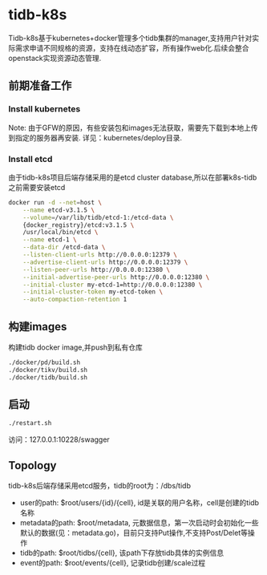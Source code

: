 # tidb-k8s

Tidb-k8s基于kubernetes+docker管理多个tidb集群的manager,支持用户针对实际需求申请不同规格的资源，支持在线动态扩容，所有操作web化.后续会整合openstack实现资源动态管理.

## 前期准备工作

### Install kubernetes

Note: 由于GFW的原因，有些安装包和images无法获取，需要先下载到本地上传到指定的服务器再安装.  详见：kubernetes/deploy目录.

### Install etcd

由于tidb-k8s项目后端存储采用的是etcd cluster database,所以在部署k8s-tidb之前需要安装etcd

```bash
docker run -d --net=host \
    --name etcd-v3.1.5 \
    --volume=/var/lib/tidb/etcd-1:/etcd-data \
    {docker_registry}/etcd:v3.1.5 \
    /usr/local/bin/etcd \
    --name etcd-1 \
    --data-dir /etcd-data \
    --listen-client-urls http://0.0.0.0:12379 \
    --advertise-client-urls http://0.0.0.0:12379 \
    --listen-peer-urls http://0.0.0.0:12380 \
    --initial-advertise-peer-urls http://0.0.0.0:12380 \
    --initial-cluster my-etcd-1=http://0.0.0.0:12380 \
    --initial-cluster-token my-etcd-token \
    --auto-compaction-retention 1
```

## 构建images

构建tidb docker image,并push到私有仓库

```bash
./docker/pd/build.sh
./docker/tikv/build.sh
./docker/tidb/build.sh
```

## 启动

```bash
./restart.sh
```

访问：127.0.0.1:10228/swagger

## Topology

tidb-k8s后端存储采用etcd服务，tidb的root为：/dbs/tidb

- user的path: $root/users/{id}/{cell}, id是关联的用户名称，cell是创建的tidb名称
- metadata的path: $root/metadata, 元数据信息，第一次启动时会初始化一些默认的数据(见：metadata.go)，目前只支持Put操作,不支持Post/Delet等操作
- tidb的path: $root/tidbs/{cell}, 该path下存放tidb具体的实例信息
- event的path: $root/events/{cell}, 记录tidb创建/scale过程


